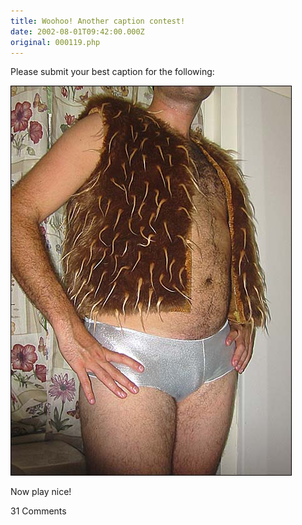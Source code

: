 ```yaml
---
title: Woohoo! Another caption contest!
date: 2002-08-01T09:42:00.000Z
original: 000119.php
---
```


Please submit your best caption for the following:

<p class="polaroid" style="--deg: -2deg"><img src="./vest.jpg" /></p>

Now play nice!

<span class="commentheader">31 Comments</span>

<!-- <div class="commentdivider">
<span class="commentauthorbox">Posted by <a href="mailto&#58;rarp&#64;mac&#46;com">rarpacharp</a></span>
<span class="commentdatebox">Thursday, August  1, 2002</span>
<span class="commenttimebox"> 7:29 AM</span>
</div>
<div class="commentbody">BURNINGMAN!? Here I come!</div>
<div class="commentdivider">
<span class="commentauthorbox">Posted by <a href="mailto&#58;lauren&#64;balthrop&#46;com">lauren</a></span>
<span class="commentdatebox">Friday, August  2, 2002</span>
<span class="commenttimebox"> 1:02 AM</span>
</div>
<div class="commentbody">how many prancers does it take to make a vest?</div>
<div class="commentdivider">
<span class="commentauthorbox">Posted by <a href="mailto&#58;Brandon313&#64;aol&#46;com">Brandon Twilley</a></span>
<span class="commentdatebox">Friday, August  2, 2002</span>
<span class="commenttimebox"> 1:45 AM</span>
</div>
<div class="commentbody">What do you mean its not Halloween yet?</div>
<div class="commentdivider">
<span class="commentauthorbox">Posted by <a href="mailto&#58;Brandon313&#64;aol&#46;com">Brandon</a></span>
<span class="commentdatebox">Friday, August  2, 2002</span>
<span class="commenttimebox"> 1:46 AM</span>
</div>
<div class="commentbody">Does this jacket make me look fat?</div>
<div class="commentdivider">
<span class="commentauthorbox">Posted by <a href="mailto&#58;crismarie143&#64;hotmail&#46;com">cristen</a></span>
<span class="commentdatebox">Friday, August  2, 2002</span>
<span class="commenttimebox"> 1:47 AM</span>
</div>
<div class="commentbody">this naughty caveman raided my grandma’s underwear drawer!</div>
<div class="commentdivider">
<span class="commentauthorbox">Posted by Me</span>
<span class="commentdatebox">Friday, August  2, 2002</span>
<span class="commenttimebox"> 1:48 AM</span>
</div>
<div class="commentbody">“Can you believe this is AUTHENTIC matted dog fur?!?!”</div>
<div class="commentdivider">
<span class="commentauthorbox">Posted by <a href="mailto&#58;klowland&#64;hotmail&#46;com">klow</a></span>
<span class="commentdatebox">Friday, August  2, 2002</span>
<span class="commenttimebox"> 4:54 AM</span>
</div>
<div class="commentbody">barney rubble in drag</div>
<div class="commentdivider">
<span class="commentauthorbox">Posted by +zech</span>
<span class="commentdatebox">Friday, August  2, 2002</span>
<span class="commenttimebox">10:07 AM</span>
</div>
<div class="commentbody">Captain CaaaaaaaaaavvvvveMaaaaan! ( & son?)</div>
<div class="commentdivider">
<span class="commentauthorbox">Posted by Pete</span>
<span class="commentdatebox">Friday, August  2, 2002</span>
<span class="commenttimebox">10:08 AM</span>
</div>
<div class="commentbody">So that’s why you moved to Birmigham!</div>
<div class="commentdivider">
<span class="commentauthorbox">Posted by bernie</span>
<span class="commentdatebox">Friday, August  2, 2002</span>
<span class="commenttimebox">10:14 AM</span>
</div>
<div class="commentbody">“Ya know, without my prophylatic panties an’ spermagnetic vest, tha aliens’ tadpoles would have surely found their way up ma butt.”   pascal’s statement to Alabama State Patrol, after he was picked up wandering on Interstate 59</div>
<div class="commentdivider">
<span class="commentauthorbox">Posted by <a href="mailto&#58;ginacoll&#64;comcast&#46;net">"Sweetie"</a></span>
<span class="commentdatebox">Saturday, August  3, 2002</span>
<span class="commenttimebox"> 1:35 AM</span>
</div>
<div class="commentbody">I never missed a beat, I knew all the dance steps!!  I can’t believe they didn’t choose me to be a Rockette!</div>
<div class="commentdivider">
<span class="commentauthorbox">Posted by Mike Lin</span>
<span class="commentdatebox">Saturday, August  3, 2002</span>
<span class="commenttimebox"> 4:18 AM</span>
</div>
<div class="commentbody">damn, pascal, is that bernie on your chest?</div>
<div class="commentdivider">
<span class="commentauthorbox">Posted by ryan</span>
<span class="commentdatebox">Saturday, August  3, 2002</span>
<span class="commenttimebox"> 4:47 AM</span>
</div>
<div class="commentbody">southpark meets the rugrats</div>
<div class="commentdivider">
<span class="commentauthorbox">Posted by <a href="mailto&#58;cccarlin2000&#64;aol&#46;com">Dorothy</a></span>
<span class="commentdatebox">Saturday, August  3, 2002</span>
<span class="commenttimebox"> 6:34 AM</span>
</div>
<div class="commentbody">I just LOVE this outfit, but my 5 o’clock shadow shadow ruined the whole picture.</div>
<div class="commentdivider">
<span class="commentauthorbox">Posted by <a href="mailto&#58;andrew&#64;sather&#46;com">Andrew</a></span>
<span class="commentdatebox">Saturday, August  3, 2002</span>
<span class="commenttimebox"> 8:26 AM</span>
</div>
<div class="commentbody">Dear Mom, please disregard the photo I sent you of Pascal, the new boy in my life. I accidentally attached the wrong file and, well, I’m not sure how that one got on my computer.</div>
<div class="commentdivider">
<span class="commentauthorbox">Posted by <a href="mailto&#58;mel_belle&#64;mac&#46;com">Melissa</a></span>
<span class="commentdatebox">Sunday, August  4, 2002</span>
<span class="commenttimebox"> 1:43 AM</span>
</div>
<div class="commentbody">…The missing photo from Pascal’s audition for Mystery Men. (Ben Stiller kept a copy for his personal collection)</div>
<div class="commentdivider">
<span class="commentauthorbox">Posted by <a href="mailto&#58;norml99&#64;aol&#46;com">mark from uncle</a></span>
<span class="commentdatebox">Monday, August  5, 2002</span>
<span class="commenttimebox"> 9:44 AM</span>
</div>
<div class="commentbody">“I am the eggman, googoogajoob…”</div>
<div class="commentdivider">
<span class="commentauthorbox">Posted by <a href="mailto&#58;angele&#64;balthrop&#46;com">Mom</a></span>
<span class="commentdatebox">Tuesday, August  6, 2002</span>
<span class="commenttimebox">10:41 AM</span>
</div>
<div class="commentbody">“If I’d only had time to get my nails done!”</div>
<div class="commentdivider">
<span class="commentauthorbox">Posted by <a href="http://www.pascal.com/cgi-bin/mt/mt-comments.cgi?__mode=red&id=534">Mama Spell</a></span>
<span class="commentdatebox">Tuesday, August 27, 2002</span>
<span class="commenttimebox">12:07 PM</span>
</div>
<div class="commentbody">Barbarfella</div>
<div class="commentdivider">
<span class="commentauthorbox">Posted by Chaloola Moonfry</span>
<span class="commentdatebox">Tuesday, September  3, 2002</span>
<span class="commenttimebox"> 1:20 AM</span>
</div>
<div class="commentbody">Have no fear, it’s “Super Porcupine Man” to the rescue…….aaaahhh, my hero!</div>
<div class="commentdivider">
<span class="commentauthorbox">Posted by <a href="mailto&#58;madguy72&#64;hotmail&#46;com">Mohamed</a></span>
<span class="commentdatebox">Friday, September  6, 2002</span>
<span class="commenttimebox">10:56 AM</span>
</div>
<div class="commentbody">YOU ARE GAY WTF</div>
<div class="commentdivider">
<span class="commentauthorbox">Posted by paul</span>
<span class="commentdatebox">Sunday, September 22, 2002</span>
<span class="commenttimebox"> 9:47 AM</span>
</div>
<div class="commentbody">Could you please move out of the way? Yer blocking my view of those AWESOME curtains.</div>
<div class="commentdivider">
<span class="commentauthorbox">Posted by MisterD</span>
<span class="commentdatebox">Wednesday, October  2, 2002</span>
<span class="commenttimebox"> 9:58 AM</span>
</div>
<div class="commentbody">It wasn’t long before I started dressing up for our Sunday Bolo battles at the ARCH…</div>
<div class="commentdivider">
<span class="commentauthorbox">Posted by cool k</span>
<span class="commentdatebox">Saturday, January  4, 2003</span>
<span class="commenttimebox"> 5:31 AM</span>
</div>
<div class="commentbody">can some body find ma dickie?? e’s so small</div>
<div class="commentdivider">
<span class="commentauthorbox">Posted by cool k</span>
<span class="commentdatebox">Saturday, January  4, 2003</span>
<span class="commenttimebox"> 5:34 AM</span>
</div>
<div class="commentbody">can somebody find my dickie? he’s so small!!</div>
<div class="commentdivider">
<span class="commentauthorbox">Posted by Fuck you</span>
<span class="commentdatebox">Monday, June 16, 2003</span>
<span class="commenttimebox"> 3:55 AM</span>
</div>
<div class="commentbody">what the hell is this shit??? your talking about nothing and posting pics of u in ur underwear and think its funny this is the gayest peice of crap i hope you fucking choke and die you worthless sack of crap and im probly not the only one who thinks that. freaking queermo</div>
<div class="commentdivider">
<span class="commentauthorbox">Posted by dumbass</span>
<span class="commentdatebox">Monday, June 16, 2003</span>
<span class="commenttimebox"> 4:06 AM</span>
</div>
<div class="commentbody">“i thought it was a pube till i pissed out of it”</div>
<div class="commentdivider">
<span class="commentauthorbox">Posted by <a href="mailto&#58;lildevil822&#64;yahoo&#46;com">adrianne</a></span>
<span class="commentdatebox">Wednesday, September 24, 2003</span>
<span class="commenttimebox"> 9:56 AM</span>
</div>
<div class="commentbody">I don’t think I should even say publically say what I should happen to this person. It’s probably unprintable.</div>
<div class="commentdivider">
<span class="commentauthorbox">Posted by <a href="mailto&#58;iceygurl822&#64;msn&#46;com">Nikitta</a></span>
<span class="commentdatebox">Wednesday, September 24, 2003</span>
<span class="commenttimebox"> 9:58 AM</span>
</div>
<div class="commentbody">I swear I think this guy must have mixed crack and sugar with his rice crispies!</div>
<div class="commentdivider">
<span class="commentauthorbox">Posted by _</span>
<span class="commentdatebox">Saturday, January 10, 2004</span>
<span class="commenttimebox"> 8:28 AM</span>
</div>
<div class="commentbody">shit</div>
<div class="commentdivider">
<span class="commentauthorbox">Posted by Smeg</span>
<span class="commentdatebox">Saturday, March 27, 2004</span>
<span class="commenttimebox"> 8:23 PM</span>
</div>
<div class="commentbody">Boy I just look graaayt today…I think this vest is graaaaayt too….I think I’ll take a picture of myself in this graaayt vest and oooo I have just the panties to wear with it. They’re graaayt too. Boy, it’ll all be just so graaayt!</div> -->
